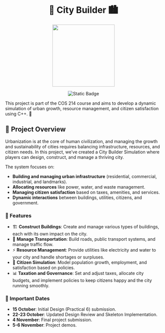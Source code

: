 <h1 align="center"> 
  🌆 City Builder 🏙️
</h1>

<p align="center">
  <img height="200" src="https://github.com/user-attachments/assets/52607ae3-b469-4f8f-9ca0-c36e3185037d">
</p>

<div align="center">
  <img src="https://img.shields.io/badge/Project_Status-Designing_System-yellow" alt="Static Badge">
</div>

This project is part of the COS 214 course and aims to develop a dynamic simulation of urban growth, resource management, and citizen satisfaction using C++. 🚧

## 📝 Project Overview
Urbanization is at the core of human civilization, and managing the growth and sustainability of cities requires balancing infrastructure, resources, and citizen needs. In this project, we’ve created a City Builder Simulation where players can design, construct, and manage a thriving city.

The system focuses on:

* **Building and managing urban infrastructure** (residential, commercial, industrial, and landmarks).
* **Allocating resources** like power, water, and waste management.
* **Managing citizen satisfaction** based on taxes, amenities, and services.
* **Dynamic interactions** between buildings, utilities, citizens, and government.

### 🔑 Features
* 🏗️ **Construct Buildings**: Create and manage various types of buildings, each with its own impact on the city.
* 🚦 **Manage Transportation**: Build roads, public transport systems, and manage traffic flow.
* ⚡ **Resource Management**: Provide utilities like electricity and water to your city and handle shortages or surpluses.
* 👥 **Citizen Simulation**: Model population growth, employment, and satisfaction based on policies.
* 📊 **Taxation and Governance**: Set and adjust taxes, allocate city budgets, and implement policies to keep citizens happy and the city running smoothly.

### 📅 Important Dates
* **15 October**: Initial Design (Practical 6) submission.
* **22-23 October**: Updated Design Review and Skeleton Implementation.
* **4 November**: Final project submission.
* **5-6 November**: Project demos.

